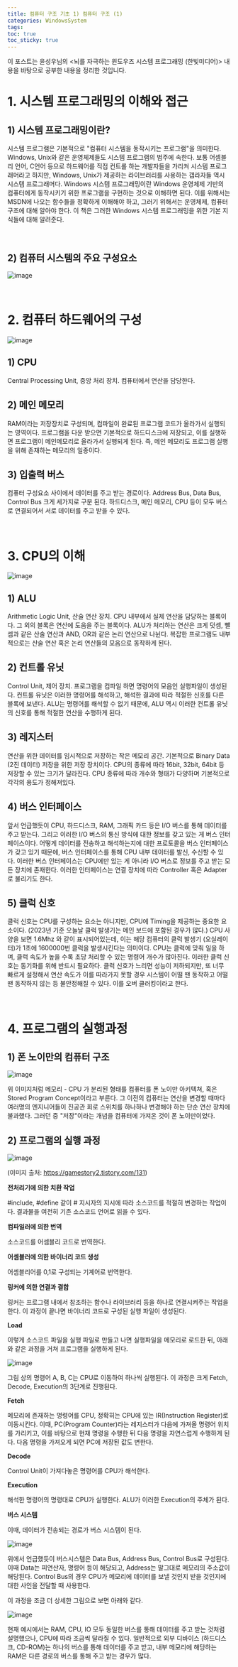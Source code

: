 ```yaml
---
title: 컴퓨터 구조 기초 1) 컴퓨터 구조 (1)
categories: WindowsSystem
tags: 
toc: true
toc_sticky: true
---
```


이 포스트는 윤성우님의 <뇌를 자극하는 윈도우즈 시스템 프로그래밍 (한빛미디어)> 내용을 바탕으로 공부한 내용을 정리한 것입니다. 




# **1. 시스템 프로그래밍의 이해와 접근**

## **1) 시스템 프로그래밍이란?**

시스템 프로그램은 기본적으로 "컴퓨터 시스템을 동작시키는 프로그램"을 의미한다. Windows, Unix와 같은 운영체제들도 시스템 프로그램의 범주에 속한다. 보통 어셈블리 언어, C언어 등으로 하드웨어를 직접 컨트롤 하는 개발자들을 가리켜 시스템 프로그래머라고 하지만, Windows, Unix가 제공하는 라이브러리를 사용하는 갭라자들 역시 시스템 프로그래머다. Windows 시스템 프로그래밍이란 Windows 운영체제 기반의 컴퓨터에게 동작시키기 위한 프로그램을 구현하는 것으로 이해하면 된다. 이를 위해서는 MSDN에 나오는 함수들을 정확하게 이해해야 하고, 그러기 위해서는 운영체제, 컴퓨터 구조에 대해 알아야 한다. 이 책은 그러한 Windows 시스템 프로그래밍을 위한 기본 지식들에 대해 알려준다. 

<br/>

## **2) 컴퓨터 시스템의 주요 구성요소**

![image](https://user-images.githubusercontent.com/96677719/212969070-a6085eb5-8b24-4fa7-93f6-84902cad09b9.png)

<br/>

# **2. 컴퓨터 하드웨어의 구성**

![image](https://user-images.githubusercontent.com/96677719/210035972-c2e8341c-7f91-4949-a0c7-dd7c5f83b5c5.png)

## **1) CPU**

Central Processing Unit, 중앙 처리 장치. 컴퓨터에서 연산을 담당한다. 

## **2) 메인 메모리**

RAM이라는 저장장치로 구성되며, 컴파일이 완료된 프로그램 코드가 올라가서 실행되는 영역이다. 프로그램을 다운 받으면 기본적으로 하드디스크에 저장되고, 이를 실행하면 프로그램이 메인메모리로 올라가서 실행되게 된다. 즉, 메인 메모리도 프로그램 실행을 위해 존재하는 메모리의 일종이다.  

## **3) 입출력 버스**

컴퓨터 구성요소 사이에서 데이터를 주고 받는 경로이다. Address Bus, Data Bus, Control Bus 크게 세가지로 구분 된다. 하드디스크, 메인 메모리, CPU 등이 모두 버스로 연결되어서 서로 데이터를 주고 받을 수 있다. 

<br/>

# **3. CPU의 이해**

![image](https://user-images.githubusercontent.com/96677719/212970565-c96135dd-cc34-4fbe-adea-0dad8365bb63.png)

## **1) ALU**

Arithmetic Logic Unit, 산술 연산 장치. CPU 내부에서 실제 연산을 담당하는 블록이다. 그 외의 블록은 연산에 도움을 주는 블록이다. ALU가 처리하는 연산은 크게 덧셈, 뺄셈과 같은 산술 연산과 AND, OR과 같은 논리 연산으로 나뉜다. 복잡한 프로그램도 내부적으로는 산술 연산 혹은 논리 연산들의 모음으로 동작하게 된다. 

## **2) 컨트롤 유닛**

Control Unit, 제어 장치. 프로그램을 컴파일 하면 명령어의 모음인 실행파일이 생성된다. 컨트롤 유닛은 이러한 명령어를 해석하고, 해석한 결과에 따라 적절한 신호를 다른 블록에 보낸다. ALU는 명령어를 해석할 수 없기 때문에, ALU 역시 이러한 컨트롤 유닛의 신호를 통해 적절한 연산을 수행하게 된다. 

## **3) 레지스터**

연산을 위한 데이터를 임시적으로 저장하는 작은 메모리 공간. 기본적으로 Binary Data (2진 데이터) 저장을 위한 저장 장치이다. CPU의 종류에 따라 16bit, 32bit, 64bit 등 저장할 수 있는 크기가 달라진다. CPU 종류에 따라 개수와 형태가 다양하며 기본적으로 각각의 용도가 정해져있다. 

## **4) 버스 인터페이스**

앞서 언급했듯이 CPU, 하드디스크, RAM, 그래픽 카드 등은 I/O 버스를 통해 데이터를 주고 받는다. 그리고 이러한 I/O 버스의 통신 방식에 대한 정보를 갖고 있는 게 버스 인터페이스이다. 어떻게 데이터를 전송하고 해석하는지에 대한 프로토콜을 버스 인터페이스가 갖고 있기 때문에, 버스 인터페이스를 통해 CPU 내부 데이터를 발신, 수신할 수 있다. 이러한 버스 인터페이스는 CPU에만 있는 게 아니라 I/O 버스로 정보를 주고 받는 모든 장치에 존재한다. 이러한 인터페이스는 연결 장치에 따라 Controller 혹은 Adapter로 불리기도 한다. 

## **5) 클럭 신호**

클럭 신호는 CPU를 구성하는 요소는 아니지만, CPU에 Timing을 제공하는 중요한 요소이다. (2023년 기준 오늘날 클럭 발생기는 메인 보드에 포함된 경우가 많다.) CPU 사양을 보면 1.6Mhz 와 같이 표시되어있는데, 이는 해당 컴퓨터의 클럭 발생기 (오실레이터)가 1초에 1600000번 클럭을 발생시킨다는 의미이다. CPU는 클럭에 맞춰 일을 하며, 클럭 속도가 높을 수록 초당 처리할 수 있는 명령어 개수가 많아진다. 이러한 클럭 신호는 동기화를 위해 반드시 필요하다. 클럭 신호가 느리면 성능이 저하되지만, 또 너무 빠르게 설정해서 연산 속도가 이를 따라가지 못할 경우 시스템이 어떨 땐 동작하고 어떨 땐 동작하지 않는 등 불안정해질 수 있다. 이를 오버 클러킹이라고 한다. 

<br/>

# **4. 프로그램의 실행과정**

## **1) 폰 노이만의 컴퓨터 구조**

![image](https://user-images.githubusercontent.com/96677719/212973736-59df4c34-ae48-4d2b-9600-2ed60068ff9e.png)

위 이미지처럼 메모리 - CPU 가 분리된 형태를 컴퓨터를 폰 노이만 아키텍쳐, 혹은 Stored Program Concept이라고 부른다. 그 이전의 컴퓨터는 연산을 변경할 때마다 여러명의 엔지니어들이 진공관 회로 스위치를 하나하나 변경해야 하는 단순 연산 장치에 불과했다. 그러던 중 "저장"이라는 개념을 컴퓨터에 가져온 것이 폰 노이만이었다. 

## **2) 프로그램의 실행 과정**

![image](https://user-images.githubusercontent.com/96677719/212975010-82fd0047-07cd-4b69-a2cd-230c46e100ad.png)

(이미지 출처: https://gamestory2.tistory.com/131)

**전처리기에 의한 치환 작업**

#include, #define 같이 # 지시자의 지시에 따라 소스코드를 적절히 변경하는 작업이다. 결과물을 여전히 기존 소스코드 언어로 읽을 수 있다. 

**컴파일러에 의한 번역**

소스코드를 어셈블리 코드로 번역한다. 

**어셈블러에 의한 바이너리 코드 생성**

어셈블리어를 0,1로 구성되는 기계어로 번역한다. 

**링커에 의한 연결과 결합**

링커는 프로그램 내에서 참조하는 함수나 라이브러리 등을 하나로 연결시켜주는 작업을 한다. 이 과정이 끝나면 바이너리 코드로 구성된 실행 파일이 생성된다. 

**Load**

이렇게 소스코드 파일을 실행 파일로 만들고 나면 실행파일을 메모리로 로드한 뒤, 아래와 같은 과정을 거쳐 프로그램을 실행하게 된다. 

![image](https://user-images.githubusercontent.com/96677719/212975742-6994dc88-de29-4443-b1eb-83268f13a584.png)

그림 상의 명령어 A, B, C는 CPU로 이동하여 하나씩 실행된다. 이 과정은 크게 Fetch, Decode, Execution의 3단계로 진행된다. 

**Fetch**

메모리에 존재하는 명령어를 CPU, 정확히는 CPU에 있는 IR(Instruction Register)로 이동시킨다. 이때, PC(Program Counter)라는 레지스터가 다음에 가져올 명령어 위치를 가리키고, 이를 바탕으로 현재 명령을 수행한 뒤 다음 명령을 자연스럽게 수행하게 된다. 다음 명령을 가져오게 되면 PC에 저장된 값도 변한다.  

**Decode**

Control Unit이 가져다놓은 명령어를 CPU가 해석한다. 

**Execution**

해석한 명령어의 명령대로 CPU가 실행한다. ALU가 이러한 Execution의 주체가 된다. 

**버스 시스템**

이때, 데이터가 전송되는 경로가 버스 시스템이 된다. 

![image](https://user-images.githubusercontent.com/96677719/212977114-b914e9ec-f0bc-4144-94e0-c55e88f1a1a1.png)

위에서 언급했듯이 버스시스템은 Data Bus, Address Bus, Control Bus로 구성된다. 이때 Data는 피연산자, 명령어 등이 해당되고, Address는 말그대로 메모리의 주소값이 해당된다. Control Bus의 경우 CPU가 메모리에 데이터를 보낼 것인지 받을 것인지에 대한 사인을 전달할 때 사용한다. 

이 과정을 조금 더 상세한 그림으로 보면 아래와 같다. 

![image](https://user-images.githubusercontent.com/96677719/212976815-932517d8-994b-4e16-9e52-8915b50209e9.png)

현재 예시에서는 RAM, CPU, IO 모두 동일한 버스를 통해 데이터를 주고 받는 것처럼 설명했으나, CPU에 따라 조금씩 달라질 수 있다. 일반적으로  외부 디바이스 (하드디스크, CD-ROM)는 하나의 버스를 통해 데이터를 주고 받고, 내부 메모리에 해당하는 RAM은 다른 경로의 버스를 통해 주고 받는 경우가 많다. 
